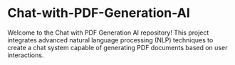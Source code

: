 # Chat-with-PDF-Generation-AI
Welcome to the Chat with PDF Generation AI repository! This project integrates advanced natural language processing (NLP) techniques to create a chat system capable of generating PDF documents based on user interactions.
